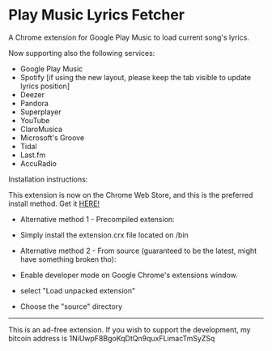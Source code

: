 # Play Music Lyrics Fetcher
A Chrome extension for Google Play Music to load current song's lyrics.

Now supporting also the following services:
  - Google Play Music
  - Spotify [if using the new layout, please keep the tab visible to update lyrics position]
  - Deezer
  - Pandora
  - Superplayer
  - YouTube
  - ClaroMusica
  - Microsoft's Groove
  - Tidal
  - Last.fm
  - AccuRadio



Installation instructions:

This extension is now on the Chrome Web Store, and this is the preferred install method. Get it [HERE!](https://chrome.google.com/webstore/detail/play-music-lyrics-fetcher/phnnoaooookpaffnminadcajmghibbbc)


- Alternative method 1 - Precompiled extension:
 - Simply install the extension.crx file located on /bin

- Alternative method 2 - From source (guaranteed to be the latest, might have something broken tho):
 - Enable developer mode on Google Chrome's extensions window.
 - select "Load unpacked extension"
 - Choose the "source" directory

---
This is an ad-free extension. If you wish to support the development, my bitcoin address is 1NiUwpF8BgoKqDtQn9quxFLimacTmSyZSq
